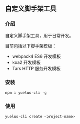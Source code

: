 ## 自定义脚手架工具

### 介绍

自定义脚手架工具，用于日常开发。

目前包括以下脚手架模板：

* webpack4 ES6 开发模板
* koa2 开发模板
* Tars HTTP 服务开发模板

### 安装

```js
npm i yueluo-cli -g
```

### 使用

```js
yueluo-cli create <project-name>
```